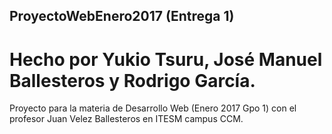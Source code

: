 ## ProyectoWebEnero2017 (Entrega 1)
# Hecho por Yukio Tsuru, José Manuel Ballesteros y Rodrigo García.

Proyecto para la materia de Desarrollo Web (Enero 2017 Gpo 1) con el profesor Juan Velez Ballesteros en ITESM campus CCM.